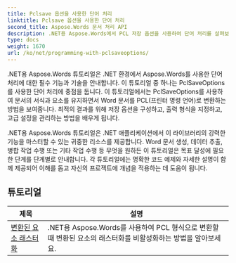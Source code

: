 ```yaml
---
title: Pclsave 옵션을 사용한 단어 처리
linktitle: Pclsave 옵션을 사용한 단어 처리
second_title: Aspose.Words 문서 처리 API
description: .NET용 Aspose.Words에서 PCL 저장 옵션을 사용하여 단어 처리를 살펴보세요. 단계별 튜토리얼과 코드 예제를 통해 PCL 형식으로 Word 문서 저장을 조작하고 사용자 정의하는 방법을 알아보세요.
type: docs
weight: 1670
url: /ko/net/programming-with-pclsaveoptions/
---
```

.NET용 Aspose.Words 튜토리얼은 .NET 환경에서 Aspose.Words를 사용한 단어 처리에 대한 필수 기능과 기술을 안내합니다. 이 튜토리얼 중 하나는 PclSaveOptions를 사용한 단어 처리에 중점을 둡니다. 이 튜토리얼에서는 PclSaveOptions를 사용하여 문서의 서식과 요소를 유지하면서 Word 문서를 PCL(프린터 명령 언어)로 변환하는 방법을 보여줍니다. 최적의 결과를 위해 저장 옵션을 구성하고, 출력 형식을 지정하고, 고급 설정을 관리하는 방법을 배우게 됩니다.

.NET용 Aspose.Words 튜토리얼은 .NET 애플리케이션에서 이 라이브러리의 강력한 기능을 마스터할 수 있는 귀중한 리소스를 제공합니다. Word 문서 생성, 데이터 추출, 병합 작업 수행 또는 기타 작업 수행 등 무엇을 원하든 이 튜토리얼은 목표 달성에 필요한 단계를 단계별로 안내합니다. 각 튜토리얼에는 명확한 코드 예제와 자세한 설명이 함께 제공되어 이해를 돕고 자신의 프로젝트에 개념을 적용하는 데 도움이 됩니다.

 ## 튜토리얼
| 제목 | 설명 |
| --- | --- |
| [변환된 요소 래스터화](./rasterize-transformed-elements/) | .NET용 Aspose.Words를 사용하여 PCL 형식으로 변환할 때 변환된 요소의 래스터화를 비활성화하는 방법을 알아보세요. |